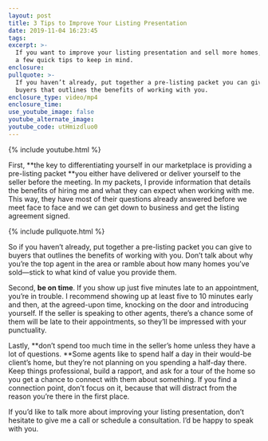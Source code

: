 ```yaml
---
layout: post
title: 3 Tips to Improve Your Listing Presentation
date: 2019-11-04 16:23:45
tags:
excerpt: >-
  If you want to improve your listing presentation and sell more homes, here are
  a few quick tips to keep in mind.
enclosure:
pullquote: >-
  If you haven’t already, put together a pre-listing packet you can give to
  buyers that outlines the benefits of working with you.
enclosure_type: video/mp4
enclosure_time:
use_youtube_image: false
youtube_alternate_image:
youtube_code: utHmizdluo0
---
```


{% include youtube.html %}

First,&nbsp;**the key to differentiating yourself in our marketplace is providing a pre-listing packet&nbsp;**you either have delivered or deliver yourself to the seller before the meeting. In my packets, I provide information that details the benefits of hiring me and what they can expect when working with me. This way, they have most of their questions already answered before we meet face to face and we can get down to business and get the listing agreement signed.&nbsp;

{% include pullquote.html %}

So if you haven’t already, put together a pre-listing packet you can give to buyers that outlines the benefits of working with you. Don’t talk about why you’re the top agent in the area or ramble about how many homes you’ve sold—stick to what kind of value you provide them.&nbsp;

Second,&nbsp;**be on time**. If you show up just five minutes late to an appointment, you’re in trouble. I recommend showing up at least five to 10 minutes early and then, at the agreed-upon time, knocking on the door and introducing yourself. If the seller is speaking to other agents, there’s a chance some of them will be late to their appointments, so they’ll be impressed with your punctuality.&nbsp;

Lastly,&nbsp;**don’t spend too much time in the seller’s home unless they have a lot of questions.&nbsp;**Some agents like to spend half a day in their would-be client’s home, but they’re not planning on you spending a half-day there. Keep things professional, build a rapport, and ask for a tour of the home so you get a chance to connect with them about something. If you find a connection point, don’t focus on it, because that will distract from the reason you’re there in the first place.

If you’d like to talk more about improving your listing presentation, don’t hesitate to give me a call or schedule a consultation. I’d be happy to speak with you.&nbsp;